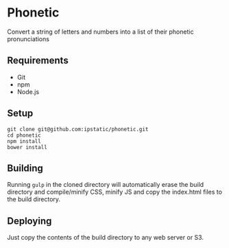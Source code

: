 # Phonetic

Convert a string of letters and numbers into a list of their phonetic
pronunciations

## Requirements

* Git
* npm
* Node.js

## Setup

```
git clone git@github.com:ipstatic/phonetic.git
cd phonetic
npm install
bower install
```

## Building

Running `gulp` in the cloned directory will automatically erase the build
directory and compile/minify CSS, minify JS and copy the index.html files to
the build directory.

## Deploying

Just copy the contents of the build directory to any web server or S3.
